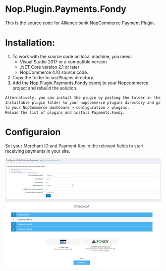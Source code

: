 # Nop.Plugin.Payments.Fondy
This is the source code for Alliance bank NopCommerce Payment Plugin.

# Installation:

1. To work with the source code on local machine, you need:
    - Visual Studio 2017 or a compatible version
    - .NET Core version 2.1 or later 
    - NopCommerce 4.10 source code. 
2. Copy the folder to src/Plugins directory. 
3. Add the Nop.Plugin.Payments.Fondy.csproj to your Nopcommerce project and rebuild the solution.

```
Alternatively, you can install the plugin by pasting the folder in the Installable plugin folder to your nopcommerce plugins directory and go to your NopCommerce dashboard > configuration > plugins. 
Reload the list of plugins and install Payments.Fondy.
```

# Configuraion
Set your Merchant ID and Payment Key in the relevant fields to start receiving payments in your site.

![alt text](https://github.com/cloudipsp/nopcommerce/blob/master/1.png)
![alt text](https://github.com/cloudipsp/nopcommerce/blob/master/2.png)
